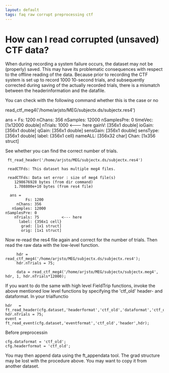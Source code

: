 ```yaml
---
layout: default
tags: faq raw corrupt preprocessing ctf
---
```



# How can I read corrupted (unsaved) CTF data?

When during recording a system failure occurs, the dataset may not be (properly) saved. This may have its problematic consequences with respect to the offline reading of the data. Because prior to recording the CTF system is set up to record 1000 10-second trials, and subsequently corrected during saving of the actually recorded trials, there is a mismatch between the headerinformation and the datafile.

You can check with the following command whether this is the case or no

   read_ctf_meg4('/home/arjsto/MEG/subjectx.ds/subjectx.res4')
   
   ans = 
             Fs: 1200
         nChans: 356
       nSamples: 12000
    nSamplesPre: 0
        timeVec: [1x12000 double]
        nTrials: 1000                 <--- here
          gainV: [356x1 double]
         ioGain: [356x1 double]
          qGain: [356x1 double]
       sensGain: [356x1 double]
       sensType: [356x1 double]
          label: {356x1 cell}
        nameALL: [356x32 char]
           Chan: [1x356 struct]
           
See whether you can find the correct number of trials. 

     ft_read_header('/home/arjsto/MEG/subjectx.ds/subjectx.res4')   
     
     readCTFds: This dataset has multiple meg4 files.

     readCTFds: Data set error : size of meg4 file(s)
		1298676928 bytes (from dir command)
		1.708800e+10 bytes (from res4 file)

      ans = 
             Fs: 1200
         nChans: 356
       nSamples: 12000
    nSamplesPre: 0
        nTrials: 75          <--- here
          label: {356x1 cell}
           grad: [1x1 struct]
           orig: [1x1 struct]  
           
Now re-read the res4 file again and correct for the number of trials. Then read the raw data with the low-level function.

         hdr = read_ctf_meg4('/home/arjsto/MEG/subjectx.ds/subjectx.res4');
         hdr.nTrials = 75;
         
         data = read_ctf_meg4('/home/arjsto/MEG/subjectx/subjectx.meg4', hdr, 1, hdr.nTrials*12000);
         
         
If you want to do the same with high level FieldTrip functions, invoke the above mentioned low level functions by specifying the 'ctf_old' header- and dataformat. In your trialfunctio

    hdr   = ft_read_header(cfg.dataset,'headerformat','ctf_old','dataformat','ctf_old');
    hdr.nTrials = 75;
    event = ft_read_event(cfg.dataset,'eventformat','ctf_old','header',hdr);
    
Before preprocessin

    cfg.dataformat = 'ctf_old';
    cfg.headerformat = 'ctf_old';
    
You may then append data using the ft_appendata tool. The grad structure may be lost with the procedure above. You may want to copy it from another dataset.

   
